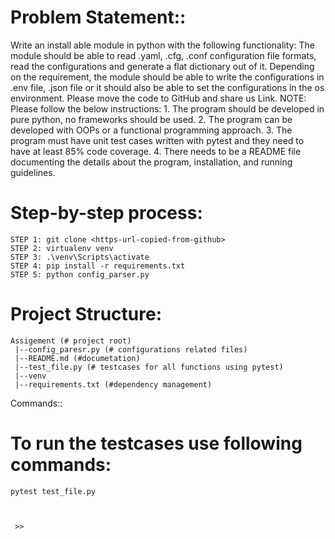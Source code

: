 # Problem Statement::
   Write an install able module in python with the following functionality:
   The module should be able to read .yaml, .cfg, .conf configuration file formats, read the configurations 
   and generate a flat dictionary out of it.
   Depending on the requirement, the module should be able to write the configurations in .env file, .json file 
   or it should also be able to set the configurations in the os environment.
   Please move the code to GitHub and share us Link.
   NOTE: Please follow the below instructions:
         1. The program should be developed in pure python, no frameworks should be used.
         2. The program can be developed with OOPs or a functional programming approach.
         3. The program must have unit test cases written with pytest and they need to have at least 85% code coverage.
         4. There needs to be a README file documenting the details about the program, installation, and running guidelines.


# Step-by-step process:

    STEP 1: git clone <https-url-copied-from-github>
    STEP 2: virtualenv venv
    STEP 3: .\venv\Scripts\activate
    STEP 4: pip install -r requirements.txt
    STEP 5: python config_parser.py

# Project Structure:
    Assigement (# project root)
     |--config_paresr.py (# configurations related files)
     |--README.md (#documetation)
     |--test_file.py (# testcases for all functions using pytest)
     |--venv
     |--requirements.txt (#dependency management)
   

Commands::

# To run the testcases use following commands:
    pytest test_file.py



     >> 